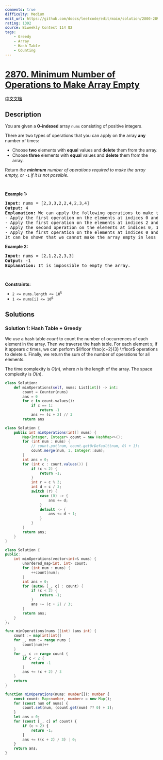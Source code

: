 ```yaml
---
comments: true
difficulty: Medium
edit_url: https://github.com/doocs/leetcode/edit/main/solution/2800-2899/2870.Minimum%20Number%20of%20Operations%20to%20Make%20Array%20Empty/README_EN.md
rating: 1392
source: Biweekly Contest 114 Q2
tags:
    - Greedy
    - Array
    - Hash Table
    - Counting
---
```


<!-- problem:start -->

# [2870. Minimum Number of Operations to Make Array Empty](https://leetcode.com/problems/minimum-number-of-operations-to-make-array-empty)

[中文文档](/solution/2800-2899/2870.Minimum%20Number%20of%20Operations%20to%20Make%20Array%20Empty/README.md)

## Description

<p>You are given a <strong>0-indexed</strong> array <code>nums</code> consisting of positive integers.</p>

<p>There are two types of operations that you can apply on the array <strong>any</strong> number of times:</p>

<ul>
	<li>Choose <strong>two</strong> elements with <strong>equal</strong> values and <strong>delete</strong> them from the array.</li>
	<li>Choose <strong>three</strong> elements with <strong>equal</strong> values and <strong>delete</strong> them from the array.</li>
</ul>

<p>Return <em>the <strong>minimum</strong> number of operations required to make the array empty, or </em><code>-1</code><em> if it is not possible</em>.</p>

<p>&nbsp;</p>
<p><strong class="example">Example 1:</strong></p>

<pre>
<strong>Input:</strong> nums = [2,3,3,2,2,4,2,3,4]
<strong>Output:</strong> 4
<strong>Explanation:</strong> We can apply the following operations to make the array empty:
- Apply the first operation on the elements at indices 0 and 3. The resulting array is nums = [3,3,2,4,2,3,4].
- Apply the first operation on the elements at indices 2 and 4. The resulting array is nums = [3,3,4,3,4].
- Apply the second operation on the elements at indices 0, 1, and 3. The resulting array is nums = [4,4].
- Apply the first operation on the elements at indices 0 and 1. The resulting array is nums = [].
It can be shown that we cannot make the array empty in less than 4 operations.
</pre>

<p><strong class="example">Example 2:</strong></p>

<pre>
<strong>Input:</strong> nums = [2,1,2,2,3,3]
<strong>Output:</strong> -1
<strong>Explanation:</strong> It is impossible to empty the array.
</pre>

<p>&nbsp;</p>
<p><strong>Constraints:</strong></p>

<ul>
	<li><code>2 &lt;= nums.length &lt;= 10<sup>5</sup></code></li>
	<li><code>1 &lt;= nums[i] &lt;= 10<sup>6</sup></code></li>
</ul>

## Solutions

<!-- solution:start -->

### Solution 1: Hash Table + Greedy

We use a hash table $count$ to count the number of occurrences of each element in the array. Then we traverse the hash table. For each element $x$, if it appears $c$ times, we can perform $\lfloor \frac{c+2}{3} \rfloor$ operations to delete $x$. Finally, we return the sum of the number of operations for all elements.

The time complexity is $O(n)$, where $n$ is the length of the array. The space complexity is $O(n)$.

<!-- tabs:start -->

```python
class Solution:
    def minOperations(self, nums: List[int]) -> int:
        count = Counter(nums)
        ans = 0
        for c in count.values():
            if c == 1:
                return -1
            ans += (c + 2) // 3
        return ans
```

```java
class Solution {
    public int minOperations(int[] nums) {
        Map<Integer, Integer> count = new HashMap<>();
        for (int num : nums) {
            // count.put(num, count.getOrDefault(num, 0) + 1);
            count.merge(num, 1, Integer::sum);
        }
        int ans = 0;
        for (int c : count.values()) {
            if (c < 2) {
                return -1;
            }
            int r = c % 3;
            int d = c / 3;
            switch (r) {
                case (0) -> {
                    ans += d;
                }
                default -> {
                    ans += d + 1;
                }
            }
        }
        return ans;
    }
}
```

```cpp
class Solution {
public:
    int minOperations(vector<int>& nums) {
        unordered_map<int, int> count;
        for (int num : nums) {
            ++count[num];
        }
        int ans = 0;
        for (auto& [_, c] : count) {
            if (c < 2) {
                return -1;
            }
            ans += (c + 2) / 3;
        }
        return ans;
    }
};
```

```go
func minOperations(nums []int) (ans int) {
	count := map[int]int{}
	for _, num := range nums {
		count[num]++
	}
	for _, c := range count {
		if c < 2 {
			return -1
		}
		ans += (c + 2) / 3
	}
	return
}
```

```ts
function minOperations(nums: number[]): number {
    const count: Map<number, number> = new Map();
    for (const num of nums) {
        count.set(num, (count.get(num) ?? 0) + 1);
    }
    let ans = 0;
    for (const [_, c] of count) {
        if (c < 2) {
            return -1;
        }
        ans += ((c + 2) / 3) | 0;
    }
    return ans;
}
```

<!-- tabs:end -->

<!-- solution:end -->

<!-- problem:end -->

